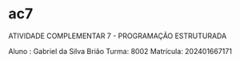# ac7
ATIVIDADE COMPLEMENTAR 7 - PROGRAMAÇÃO ESTRUTURADA

Aluno : Gabriel da Silva Brião
Turma: 8002
Matrícula: 202401667171

